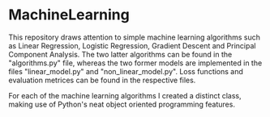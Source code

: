 # MachineLearning

This repository draws attention to simple machine learning algorithms such as Linear Regression, Logistic Regression, Gradient Descent and Principal Component Analysis. The two latter algorithms can be found in the "algorithms.py" file, whereas the two former models are implemented in the files "linear_model.py" and "non_linear_model.py". Loss functions and evaluation metrices can be found in the respective files.

For each of the machine learning algorithms I created a distinct class, making use of Python's neat object oriented programming features.

